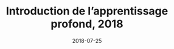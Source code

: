 ---
title: "Introduction de l’apprentissage profond, 2018"
collection: teaching
type: "Etudiants internationaux (Bac+3)"
permalink: /teaching/2018-DL-teaching-1
venue: "Université de La Rochelle, L'école d’été France Excellence"
date: 2018-07-25
location: "La Rochelle, France"
---